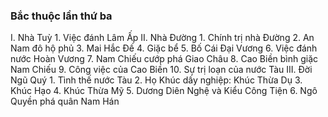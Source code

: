 ### Bắc thuộc lần thứ ba

I. Nhà Tuỳ
	1. Việc đánh Lâm Ấp
II. Nhà Đường
	1. Chính trị nhà Đường
	2. An Nam đô hộ phủ
	3. Mai Hắc Đế
	4. Giặc bể
	5. Bố Cái Đại Vương
	6. Việc đánh nước Hoàn Vương
	7. Nam Chiếu cướp phá Giao Châu
	8. Cao Biền bình giặc Nam Chiếu
	9. Công việc của Cao Biền
	10. Sự trị loạn của nước Tàu
III. Đời Ngũ Quý
	1. Tình thế nước Tàu
	2. Họ Khúc dấy nghiệp: Khúc Thừa Dụ
	3. Khúc Hạo
	4. Khúc Thừa Mỹ
	5. Dương Diên Nghệ và Kiểu Công Tiện
	6. Ngô Quyền phá quân Nam Hán
